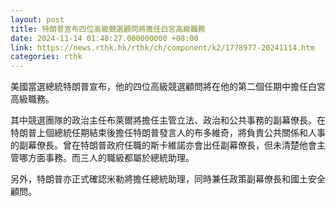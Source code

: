 ```yaml
---
layout: post
title: 特朗普宣布四位高級競選顧問將擔任白宮高級職務
date: 2024-11-14 01:48:27.000000000 +08:00
link: https://news.rthk.hk/rthk/ch/component/k2/1778977-20241114.htm
categories: rthk
---
```


美國當選總統特朗普宣布，他的四位高級競選顧問將在他的第二個任期中擔任白宮高級職務。

其中競選團隊的政治主任布萊爾將擔任主管立法、政治和公共事務的副幕僚長。在特朗普上個總統任期結束後擔任特朗普發言人的布多維奇，將負責公共關係和人事的副幕僚長。曾在特朗普政府任職的斯卡維諾亦會出任副幕僚長，但未清楚他會主管哪方面事務。而三人的職級都屬於總統助理。

另外，特朗普亦正式確認米勒將擔任總統助理，同時兼任政策副幕僚長和國土安全顧問。
